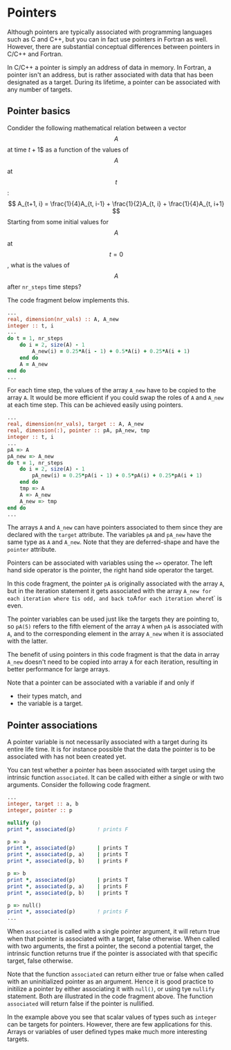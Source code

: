 # Pointers

Although pointers are typically associated with programming languages such as
C and C++, but you can in fact use pointers in Fortran as well.  However, there
are substantial conceptual differences between pointers in C/C++ and Fortran.

In C/C++ a pointer is simply an address of data in memory.  In Fortran, a
pointer isn't an address, but is rather associated with data that has been
designated as a target.  During its lifetime, a pointer can be associated
with any number of targets.


## Pointer basics

Condider the following mathematical relation between a vector $$A$$ at time
$t + 1$$ as a function of the values of $$A$$ at $$t$$:
$$
    A_{t+1, i} = \frac{1}{4}A_{t, i-1} + \frac{1}{2}A_{t, i} + \frac{1}{4}A_{t, i+1}
$$
Starting from some initial values for $$A$$ at $$t = 0$$, what is the values
of $$A$$ after `nr_steps` time steps?

The code fragment below implements this.

~~~~fortran
...
real, dimension(nr_vals) :: A, A_new
integer :: t, i
...
do t = 1, nr_steps
    do i = 2, size(A) - 1
        A_new(i) = 0.25*A(i - 1) + 0.5*A(i) + 0.25*A(i + 1)
    end do
    A = A_new
end do
...
~~~~

For each time step, the values of the array `A_new` have to be copied to the
array `A`.  It would be more efficient if you could swap the roles of `A` and
`A_new` at each time step.  This can be achieved easily using pointers.

~~~~fortran
...
real, dimension(nr_vals), target :: A, A_new
real, dimension(:), pointer :: pA, pA_new, tmp
integer :: t, i
...
pA => A
pA_new => A_new
do t = 1, nr_steps
    do i = 2, size(A) - 1
        pA_new(i) = 0.25*pA(i - 1) + 0.5*pA(i) + 0.25*pA(i + 1)
    end do
    tmp => A
    A => A_new
    A_new => tmp
end do
...
~~~~

The arrays `A` and `A_new` can have pointers associated to them since they
are declared with the `target` attribute.  The variables `pA` and `pA_new` have
the same type as `A` and `A_new`.  Note that they are deferred-shape and have
the `pointer` attribute.

Pointers can be associated with variables using the `=>` operator.  The left
hand side operator is the pointer, the right hand side operator the target.

In this code fragment, the pointer `pA` is originally associated with the array
`A`, but in the iteration statement it gets associated with the array `A_new
for each iteration where `t` is odd, and back to `A` for each iteration where
`t` is even.

The pointer variables can be used just like the targets they are pointing to,
so `pA(5)` refers to the fifth element of the array `A` when `pA` is associated
with `A`, and to the corresponding element in the array `A_new` when it is
associated with the latter.

The benefit of using pointers in this code fragment is that the data in array
`A_new` doesn't need to be copied into array `A` for each iteration, resulting
in better performance for large arrays.

Note that a pointer can be associated with a variable if and only if
* their types match, and
* the variable is a target.


## Pointer associations

A pointer variable is not necessarily associated with a target during its
entire life time.  It is for instance possible that  the data the pointer is
to be associated with has not been created yet.

You can test whether a pointer has been associated with target using the
intrinsic function `associated`.  It can be called with either a single or
with two arguments.  Consider the following code fragment.

~~~~fortran
...
integer, target :: a, b
integer, pointer :: p

nullify (p)
print *, associated(p)       ! prints F

p => a
print *, associated(p)       | prints T
print *, associated(p, a)    | prints T
print *, associated(p, b)    | prints F

p => b
print *, associated(p)       | prints T
print *, associated(p, a)    | prints F
print *, associated(p, b)    | prints T

p => null()
print *, associated(p)       ! prints F
...
~~~~

When `associated` is called with a single pointer argument, it will return
true when that pointer is associated with a target, false otherwise.  When
called with two arguments, the first a pointer, the second a potential target,
the intrinsic function returns true if the pointer is associated with that
specific target, false otherwise.

Note that the function `associated` can return either true or false when
called with an uninitialized pointer as an argument.  Hence it is good practice
to initilize a pointer by either associating it with `null()`, or using tye
`nullify` statement.  Both are illustrated in the code fragment above.  The
function `associated` will return false if the pointer is nullified.

In the example above you see that scalar values of types such as `integer` can
be targets for pointers.  However, there are few applications for this.
Arrays or variables of user defined types make much more interesting targets.
